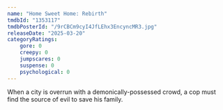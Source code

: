 ```yaml
---
name: "Home Sweet Home: Rebirth"
tmdbId: "1353117"
tmdbPosterId: "/9rCBCm9cyI4JfLEhx3EncyncMR3.jpg"
releaseDate: "2025-03-20"
categoryRatings:
    gore: 0
    creepy: 0
    jumpscares: 0
    suspense: 0
    psychological: 0
---
```

When a city is overrun with a demonically-possessed crowd, a cop must find the source of evil to save his family.

